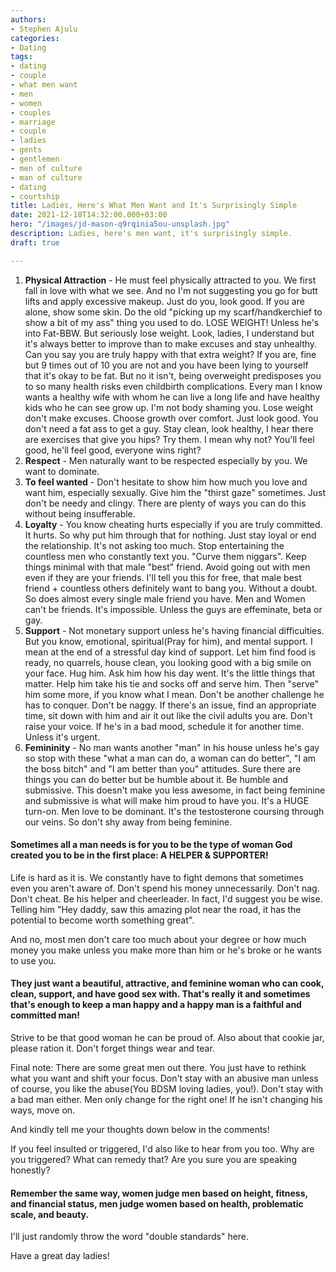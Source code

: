 ```yaml
---
authors:
- Stephen Ajulu
categories:
- Dating
tags:
- dating
- couple
- what men want
- men
- women
- couples
- marriage
- couple
- ladies
- gents
- gentlemen
- men of culture
- man of culture
- dating
- courtship
title: Ladies, Here's What Men Want and It's Surprisingly Simple
date: 2021-12-18T14:32:00.000+03:00
hero: "/images/jd-mason-q9rqinia5ou-unsplash.jpg"
description: Ladies, here's men want, it's surprisingly simple.
draft: true

---
```

1. **Physical Attraction** - He must feel physically attracted to you. We first fall in love with what we see. And no I'm not suggesting you go for butt lifts and apply excessive makeup. Just do you, look good. If you are alone, show some skin. Do the old "picking up my scarf/handkerchief to show a bit of my ass" thing you used to do. LOSE WEIGHT! Unless he's into Fat-BBW. But seriously lose weight. Look, ladies, I understand but it's always better to improve than to make excuses and stay unhealthy. Can you say you are truly happy with that extra weight? If you are, fine but 9 times out of 10 you are not and you have been lying to yourself that it's okay to be fat. But no it isn't, being overweight predisposes you to so many health risks even childbirth complications. Every man I know wants a healthy wife with whom he can live a long life and have healthy kids who he can see grow up. I'm not body shaming you. Lose weight don't make excuses. Choose growth over comfort. Just look good. You don't need a fat ass to get a guy. Stay clean, look healthy, I hear there are exercises that give you hips? Try them. I mean why not? You'll feel good, he'll feel good, everyone wins right?
2. **Respect** - Men naturally want to be respected especially by you. We want to dominate. 
3. **To feel wanted** - Don't hesitate to show him how much you love and want him, especially sexually. Give him the "thirst gaze" sometimes. Just don't be needy and clingy. There are plenty of ways you can do this without being insufferable.
4. **Loyalty** - You know cheating hurts especially if you are truly committed. It hurts. So why put him through that for nothing. Just stay loyal or end the relationship. It's not asking too much. Stop entertaining the countless men who constantly text you. "Curve them niggars". Keep things minimal with that male "best" friend. Avoid going out with men even if they are your friends. I'll tell you this for free, that male best friend + countless others definitely want to bang you. Without a doubt. So does almost every single male friend you have. Men and Women can't be friends. It's impossible. Unless the guys are effeminate, beta or gay.
5. **Support** - Not monetary support unless he's having financial difficulties. But you know, emotional, spiritual(Pray for him), and mental support. I mean at the end of a stressful day kind of support. Let him find food is ready, no quarrels, house clean, you looking good with a big smile on your face. Hug him. Ask him how his day went. It's the little things that matter. Help him take his tie and socks off and serve him. Then "serve" him some more, if you know what I mean. Don't be another challenge he has to conquer. Don't be naggy. If there's an issue, find an appropriate time, sit down with him and air it out like the civil adults you are. Don't raise your voice. If he's in a bad mood, schedule it for another time. Unless it's urgent.
6. **Femininity** - No man wants another "man" in his house unless he's gay so stop with these "what a man can do, a woman can do better", "I am the boss bitch" and "I am better than you" attitudes. Sure there are things you can do better but be humble about it. Be humble and submissive. This doesn't make you less awesome, in fact being feminine and submissive is what will make him proud to have you. It's a HUGE turn-on. Men love to be dominant. It's the testosterone coursing through our veins. So don't shy away from being feminine.

#### Sometimes all a man needs is for you to be the type of woman God created you to be in the first place: A HELPER & SUPPORTER!

Life is hard as it is. We constantly have to fight demons that sometimes even you aren't aware of. Don't spend his money unnecessarily. Don't nag. Don't cheat. Be his helper and cheerleader. In fact, I'd suggest you be wise. Telling him "Hey daddy, saw this amazing plot near the road, it has the potential to become worth something great". 

And no, most men don't care too much about your degree or how much money you make unless you make more than him or he's broke or he wants to use you.

#### They just want a beautiful, attractive, and feminine woman who can cook, clean, support, and have good sex with. That's really it and sometimes that's enough to keep a man happy and a happy man is a faithful and committed man!

Strive to be that good woman he can be proud of. Also about that cookie jar, please ration it. Don't forget things wear and tear.

Final note: There are some great men out there. You just have to rethink what you want and shift your focus. Don't stay with an abusive man unless of course, you like the abuse(You BDSM loving ladies, you!). Don't stay with a bad man either. Men only change for the right one! If he isn't changing his ways, move on.

And kindly tell me your thoughts down below in the comments!

If you feel insulted or triggered, I'd also like to hear from you too. Why are you triggered? What can remedy that? Are you sure you are speaking honestly?

#### **Remember** the same way, women judge men based on height, fitness, and financial status, men judge women based on health, problematic scale, and beauty.

I'll just randomly throw the word "double standards" here.

Have a great day ladies!